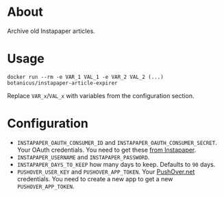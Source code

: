 # About

Archive old Instapaper articles.

# Usage

```
docker run --rm -e VAR_1 VAL_1 -e VAR_2 VAL_2 (...) botanicus/instapaper-article-expirer
```

Replace `VAR_x`/`VAL_x` with variables from the configuration section.


# Configuration

- `INSTAPAPER_OAUTH_CONSUMER_ID` and `INSTAPAPER_OAUTH_CONSUMER_SECRET`. Your OAuth credentials. You need to get these [from Instapaper](https://www.instapaper.com/main/request_oauth_consumer_token).
- `INSTAPAPER_USERNAME` and `INSTAPAPER_PASSWORD`.
- `INSTAPAPER_DAYS_TO_KEEP` how many days to keep. Defaults to `90` days.
- `PUSHOVER_USER_KEY` and `PUSHOVER_APP_TOKEN`. Your [PushOver.net](http://pushover.net) credentials. You need to create a new app to get a new `PUSHOVER_APP_TOKEN`.
